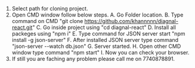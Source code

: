 1. Select path for cloning project.
2. Open CMD window follow below steps.
    A. Go Folder location.
    B. Type command on CMD "git clone https://github.com/khannnnn/diagnal-react.git"
    C. Go inside project using "cd diagnal-react"
    D. Install all packeges using "npm i"
    E. Type command for JSON server start "npm install -g json-server"
    F. After installed JSON server type command  "json-server --watch db.json"
    G. Server started.
    H. Open other CMD window type command "npm start"
    I. Now you can check your browser.
3. If still you are faching any problem please call me on 7740878891.
